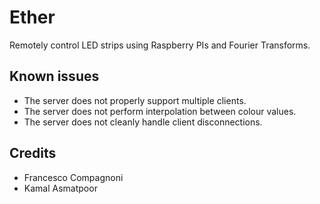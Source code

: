 # Ether
Remotely control LED strips using Raspberry PIs and Fourier Transforms.

## Known issues
- The server does not properly support multiple clients.
- The server does not perform interpolation between colour values.
- The server does not cleanly handle client disconnections.

## Credits
- Francesco Compagnoni
- Kamal Asmatpoor